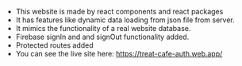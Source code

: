 * This website is made by react components and react packages
* It has features like dynamic data loading from json file from server.
* It mimics the functionality of a real website database.
* Firebase signIn and and signOut functionality added.
* Protected routes added
* You can see the live site here: https://treat-cafe-auth.web.app/